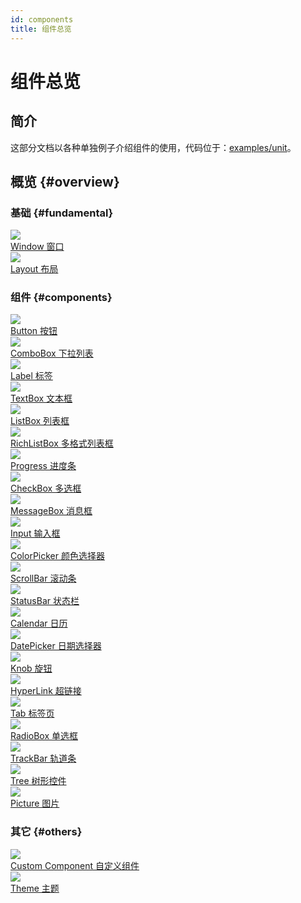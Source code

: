 ```yaml
---
id: components
title: 组件总览
---
```


# 组件总览

<!-- TODO：这里一般放所有组件的图片和简介之类的，比如 https://ant.design/components/overview-cn/ -->

## 简介

这部分文档以各种单独例子介绍组件的使用，代码位于：[examples/unit](https://github.com/qber-soft/Ave-Nodejs/tree/main/Code/Avernakis%20Nodejs/Test-Nodejs/examples/unit)。

## 概览 {#overview}

### 基础 {#fundamental}

<div style={{display:"flex"}}>
    <a href="/window" style={{display:"flex", flexDirection:"column", alignItems: "center"}}>
        <img src={require('./assets/window-basic.png').default} style={{width: 600}}/>
        <div style={{marginTop: 10}}>Window 窗口</div>
    </a>
    <a href="./layout" style={{display:"flex", flexDirection:"column", alignItems: "center", marginLeft: 20}}>
        <img src={require('./assets/grid-practice-gutter.png').default} style={{width: 600}}/>
        <div style={{marginTop: 10}}>Layout 布局</div>
    </a>
</div>

### 组件 {#components}

<div style={{display:"flex"}}>
    <a href="./button" style={{display:"flex", flexDirection:"column", alignItems: "center"}}>
        <img src={require('./assets/button-event-click.gif').default} style={{width: 600}}/>
        <div style={{marginTop: 10}}>Button 按钮</div>
    </a>
     <a href="./combo-box" style={{display:"flex", flexDirection:"column", alignItems: "center", marginLeft: 20}}>
        <img src={require('./assets/combo-box-basic.gif').default} style={{width: 600}}/>
        <div style={{marginTop: 10}}>ComboBox 下拉列表</div>
    </a>
</div>

<div style={{display:"flex", marginTop: 30}}>
    <a href="./label" style={{display:"flex", flexDirection:"column", alignItems: "center"}}>
        <img src={require('./assets/label-text-align.png').default} style={{width: 600}}/>
        <div style={{marginTop: 10}}>Label 标签</div>
    </a>
     <a href="./text-box" style={{display:"flex", flexDirection:"column", alignItems: "center", marginLeft: 20}}>
        <img src={require('./assets/text-box-basic.gif').default} style={{width: 600}}/>
        <div style={{marginTop: 10}}>TextBox 文本框</div>
    </a>
</div>

<div style={{display:"flex", marginTop: 30}}>
    <a href="./list-box" style={{display:"flex", flexDirection:"column", alignItems: "center"}}>
        <img src={require('./assets/list-box-basic.gif').default} style={{width: 600}}/>
        <div style={{marginTop: 10}}>ListBox 列表框</div>
    </a>
     <a href="./rich-list-box" style={{display:"flex", flexDirection:"column", alignItems: "center", marginLeft: 20}}>
        <img src={require('./assets/rich-list-box-basic.gif').default} style={{width: 600}}/>
        <div style={{marginTop: 10}}>RichListBox 多格式列表框</div>
    </a>
</div>

<div style={{display:"flex", marginTop: 30}}>
    <a href="./progress" style={{display:"flex", flexDirection:"column", alignItems: "center"}}>
        <img src={require('./assets/progress-basic.gif').default} style={{width: 600}}/>
        <div style={{marginTop: 10}}>Progress 进度条</div>
    </a>
     <a href="./check-box" style={{display:"flex", flexDirection:"column", alignItems: "center", marginLeft: 20}}>
        <img src={require('./assets/check-box-style.gif').default} style={{width: 600}}/>
        <div style={{marginTop: 10}}>CheckBox 多选框</div>
    </a>
</div>

<div style={{display:"flex", marginTop: 30}}>
    <a href="./message-box" style={{display:"flex", flexDirection:"column", alignItems: "center"}}>
        <img src={require('./assets/message-box-basic.gif').default} style={{width: 600}}/>
        <div style={{marginTop: 10}}>MessageBox 消息框</div>
    </a>
     <a href="./input" style={{display:"flex", flexDirection:"column", alignItems: "center", marginLeft: 20}}>
        <img src={require('./assets/input-basic.gif').default} style={{width: 600}}/>
        <div style={{marginTop: 10}}>Input 输入框</div>
    </a>
</div>

<div style={{display:"flex", marginTop: 30}}>
    <a href="./color-picker" style={{display:"flex", flexDirection:"column", alignItems: "center"}}>
        <img src={require('./assets/color-picker-basic.gif').default} style={{width: 600}}/>
        <div style={{marginTop: 10}}>ColorPicker 颜色选择器</div>
    </a>
     <a href="./scroll-bar" style={{display:"flex", flexDirection:"column", alignItems: "center", marginLeft: 20}}>
        <img src={require('./assets/scroll-bar-basic.gif').default} style={{width: 600}}/>
        <div style={{marginTop: 10}}>ScrollBar 滚动条</div>
    </a>
</div>

<div style={{display:"flex", marginTop: 30}}>
    <a href="./status-bar" style={{display:"flex", flexDirection:"column", alignItems: "center"}}>
        <img src={require('./assets/status-bar-basic.gif').default} style={{width: 600}}/>
        <div style={{marginTop: 10}}>StatusBar 状态栏</div>
    </a>
     <a href="./calendar" style={{display:"flex", flexDirection:"column", alignItems: "center", marginLeft: 20}}>
        <img src={require('./assets/calendar-basic.gif').default} style={{width: 600}}/>
        <div style={{marginTop: 10}}>Calendar 日历</div>
    </a>
</div>

<div style={{display:"flex", marginTop: 30}}>
    <a href="./date-picker" style={{display:"flex", flexDirection:"column", alignItems: "center"}}>
        <img src={require('./assets/date-picker-basic.gif').default} style={{width: 600}}/>
        <div style={{marginTop: 10}}>DatePicker 日期选择器</div>
    </a>
     <a href="./knob" style={{display:"flex", flexDirection:"column", alignItems: "center", marginLeft: 20}}>
        <img src={require('./assets/knob-basic.gif').default} style={{width: 600}}/>
        <div style={{marginTop: 10}}>Knob 旋钮</div>
    </a>
</div>

<div style={{display:"flex", marginTop: 30}}>
    <a href="./hyper-link" style={{display:"flex", flexDirection:"column", alignItems: "center"}}>
        <img src={require('./assets/hyper-link-basic.gif').default} style={{width: 600}}/>
        <div style={{marginTop: 10}}>HyperLink 超链接</div>
    </a>
     <a href="./tab" style={{display:"flex", flexDirection:"column", alignItems: "center", marginLeft: 20}}>
        <img src={require('./assets/tab-set-content.gif').default} style={{width: 600}}/>
        <div style={{marginTop: 10}}>Tab 标签页</div>
    </a>
</div>

<div style={{display:"flex", marginTop: 30}}>
    <a href="./radio-box" style={{display:"flex", flexDirection:"column", alignItems: "center"}}>
        <img src={require('./assets/radio-box-basic.gif').default} style={{width: 600}}/>
        <div style={{marginTop: 10}}>RadioBox 单选框</div>
    </a>
     <a href="./track-bar" style={{display:"flex", flexDirection:"column", alignItems: "center", marginLeft: 20}}>
        <img src={require('./assets/track-bar-basic.gif').default} style={{width: 600}}/>
        <div style={{marginTop: 10}}>TrackBar 轨道条</div>
    </a>
</div>

<div style={{display:"flex", marginTop: 30}}>
    <a href="./tree" style={{display:"flex", flexDirection:"column", alignItems: "center"}}>
        <img src={require('./assets/tree-basic.gif').default} style={{width: 600}}/>
        <div style={{marginTop: 10}}>Tree 树形控件</div>
    </a>
     <a href="./picture" style={{display:"flex", flexDirection:"column", alignItems: "center", marginLeft: 20}}>
        <img src={require('./assets/picture-basic.png').default} style={{width: 600}}/>
        <div style={{marginTop: 10}}>Picture 图片</div>
    </a>
</div>

### 其它 {#others}

<div style={{display:"flex", marginTop: 30}}>
    <a href="./custom-component" style={{display:"flex", flexDirection:"column", alignItems: "center"}}>
        <img src={require('./assets/custom-button.gif').default} style={{width: 600}}/>
        <div style={{marginTop: 10}}>Custom Component 自定义组件</div>
    </a>
     <a href="./theme" style={{display:"flex", flexDirection:"column", alignItems: "center", marginLeft: 20}}>
        <img src={require('./assets/toggle-theme.gif').default} style={{width: 600}}/>
        <div style={{marginTop: 10}}>Theme 主题</div>
    </a>
</div>
